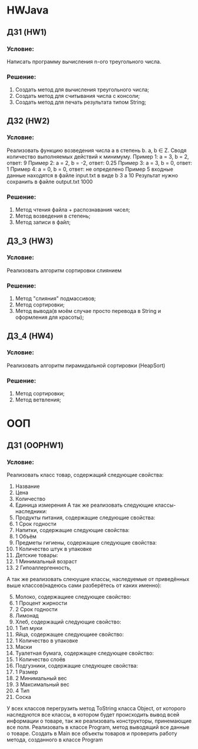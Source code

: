 # HWJava
## ДЗ1 (HW1)
### Условие:
Написать программу вычисления n-ого треугольного числа.
### Решение:
1. Создать метод для вычисления треугольного числа;
2. Создать метод для считывания числа с консоли;
3. Создать метод для печать результата типом String;

## ДЗ2 (HW2)
### Условие:
Реализовать функцию возведения числа а в степень b. a, b ∈ Z. Сводя количество выполняемых действий к минимуму. 
Пример 1: а = 3, b = 2, ответ: 9 
Пример 2: а = 2, b = -2, ответ: 0.25
Пример 3: а = 3, b = 0, ответ: 1
Пример 4: а = 0, b = 0, ответ: не определено
Пример 5
входные данные находятся в файле input.txt в виде
b 3
a 10
Результат нужно сохранить в файле output.txt
1000
### Решение:
1. Метод чтения файла + распознавания чисел;
2. Метод возведения в степень;
3. Метод записи в файл;


## ДЗ_3 (HW3)
### Условие:
Реализовать алгоритм сортировки слиянием
### Решение:
1. Метод "слияния" подмассивов;
2. Метод сортировки;
3. Метод вывода(в моём случае просто перевода в String и оформления для красоты);


## ДЗ_4 (HW4)
### Условие:
Реализовать алгоритм пирамидальной сортировки (HeapSort)
### Решение:
1. Метод сортировки;
2. Метод ветвления;

# ООП
## ДЗ1 (OOPHW1)
### Условие:
Реализовать класс товар, содержащий следующие свойства:
1. Название
2. Цена
3. Количество
4. Единица измерения
А так же реализовать следующие классы-наследники:
1. Продукты питания, содержащие следующие свойства:
1. 1 Срок годности
2. Напитки, содержащие следующие свойства:
2. 1 Объём
3. Предметы гигиены, содержащие следующие свойства:
3. 1 Количество штук в упаковке
4. Детские товары:
4. 1 Минимальный возраст
4. 2 Гипоаллергенность,

А так же реализовать слеюущие классы, наследуемые от приведённых выше классов(надеюсь сами разберётесь от каких именно):

5. Молоко, содержащиее следующее свойство:
5. 1 Процент жирности
5. 2 Срок годности
6. Лимонад
7. Хлеб, содержащий следующие свойство:
7. 1 Тип муки
8. Яйца, содержащее следующиее свойство:
8. 1 Количество в упаковке
9. Маски
10. Туалетная бумага, содержащее следующее свойство:
10. 1 Количество слоёв
11. Подгузники, содержащие следующее свойства:
11. 1 Размер
11. 2 Минимальный вес
11. 3 Максимальный вес
11. 4 Тип
12. Соска

У всех классов перегрузить метод ToString класса Object, от которого наследуются все классы, в котором будет происходить вывод всей информации о товаре, так же реализовать конструкторы, принемающие все поля.
Реализовать в классе Program, метод выводящий все данные о товаре. Создать в Main все объекты товаров и проверить работу метода, созданного в классе Program